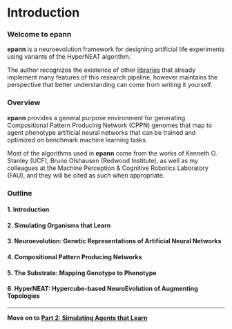 

# Introduction

### Welcome to epann

**epann** is a neuroevolution framework for designing artificial life experiments using variants of the HyperNEAT algorithm. 

The author recognizes the existence of other [libraries](http://eplex.cs.ucf.edu/neat_software/) that already implement many features of this research pipeline, however maintains the perspective that better understanding can come from writing it yourself. 

### Overview

**epann** provides a general purpose environment for generating Compositional Pattern Producing Network (CPPN) genomes that map to agent phenotype artificial neural networks that can be trained and optimized on benchmark machine learning tasks. 

Most of the algorithms used in **epann** come from the works of Kenneth O. Stanley (UCF), Bruno Olshausen (Redwood Institute), as well as my colleagues at the Machine Perception & Cognitive Robotics Laboratory (FAU), and they will be cited as such when appropriate.

### Outline

#### 1. Introduction
#### 2. Simulating Organisms that Learn
#### 3. Neuroevolution: Genetic Representations of Artificial Neural Networks
#### 4. Compositional Pattern Producing Networks
#### 5. The Substrate: Mapping Genotype to Phenotype
#### 6. HyperNEAT: Hypercube-based NeuroEvolution of Augmenting Topologies


---

**Move on to [Part 2: Simulating Agents that Learn](02agentsenvs.md)**